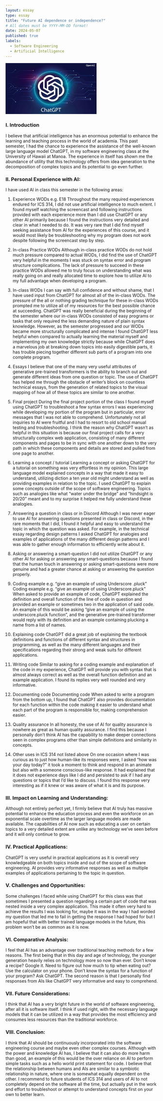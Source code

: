 ```yaml
---
layout: essay
type: essay
title: "Future AI dependence or independence?"
# All dates must be YYYY-MM-DD format!
date: 2024-05-07
published: true
labels:
  - Software Engineering
  - Artificial Intelligence
---
```


<img src="../img/ChatGPT.jpg" width="300"> 

### I. Introduction
I believe that artificial intelligence has an enormous potential to enhance the learning and teaching process in the world of academia. This past semester, I had the chance to experience the assistance of the well-known large language model ChatGPT, in my software engineering class at the University of Hawaii at Manoa. The experience in itself has shown me the abundance of utility that this technology offers from idea generation to the decomposition of complex topics and its potential to go even further.

### II. Personal Experience with AI:
I have used AI in class this semester in the following areas:

  1. Experience WODs e.g. E18
Throughout the many required experiences endured for ICS 314, I did not use artificial intelligence to much extent. I found myself watching the screencast and following instructions provided with each experience more than I did use ChatGPT or any other AI primarily because I found the instructions very detailed and clear in what I needed to do. It was very rare that I did find myself seeking assistance from AI for the experiences of this course, and it would most likely be troubleshooting why my program does not work despite following the screencast step by step.

  3. In-class Practice WODs
Although in-class practice WODs do not hold much pressure compared to actual WODs, I did find the use of ChatGPT very helpful in the moments I was stuck on syntax error and program structure complications. The lack of pressure to succeed in these practice WODs allowed me to truly focus on understanding what was really going on and really allocated time to explore how to utilize AI to my full advantage when developing a program.

  5. In-class WODs
I can say with full confidence and without shame, that I have used input from ChatGPT for almost all of the in-class WODs. The pressure of the all or nothing grading technique for these in-class WODs prompted me to utilize all of my resources for the best possible chance at succeeding. ChatGPT was really beneficial during the beginning of the semester where our in-class WODs consisted of easy programs or tasks that only required the less demanding nature of plain syntax knowledge. However, as the semester progressed and our WODs became more structurally complicated and intense I found ChatGPT less helpful when compared to actually learning the material myself and implementing my own knowledge strictly because while ChatGPT does a marvelous job at breaking down topics into easily digestible parts, it has trouble piecing together different sub parts of a program into one complete program.

  7. Essays
I believe that one of the many very useful attributes of generative pre-trained transformers is the ability to branch out and generate different ideas from one question or topic. The use of ChatGPT has helped me through the obstacle of writer’s block on countless technical essays, from the generation of related topics to the visual mapping of how all of these topics are similar to one another.

  9. Final project
During the final project portion of the class I found myself using ChatGPT to troubleshoot a few syntax errors I was experiencing while developing my portion of the program but in particular, error messages that I was not able to comprehend. Unfortunately not all inquiries to AI were fruitful and I had to resort to old school manual testing and troubleshooting. I think the reason why ChatGPT wasn’t as helpful in this situation is because our final project calls for a very structurally complex web application, consisting of many different components and pages to be in sync with one another down to the very path in which these components and details are stored and pulled from one page to another.

  11. Learning a concept / tutorial
Learning a concept or asking ChatGPT for a tutorial on something was very effortless in my opinion. This large language model explained concepts in a way that made it easy to understand, utilizing diction a ten year old might understand as well as providing examples in relation to the topic. I used ChatGPT to explain some concepts outside of the scope of software engineering. Topics such as analogies like what “water under the bridge” and “hindsight is 20/20” meant and to my surprise it helped me fully understand these analogies.

  13. Answering a question in class or in Discord
Although I was never eager to use AI for answering questions presented in class or Discord, in the rare moments that I did, I found it helpful and easy to understand the topic in which the question was asked. For example, in the technical essay regarding design patterns I asked ChatGPT for analogies and examples of applications of the many different design patterns and I was able to gather enough information to efficiently write about it.

  15. Asking or answering a smart-question
I did not utilize ChatGPT or any other AI for asking or answering any smart-questions because I found that the human touch in answering or asking smart-questions were more genuine and had a greater chance at asking or answering the question properly.

  16. Coding example e.g. “give an example of using Underscore .pluck”
Coding example e.g. “give an example of using Underscore.pluck”
When asked to provide an example of code, ChatGPT explained the definition and overall function of the line of code in question and provided an example or sometimes two in the application of said code. An example of this would be asking “give an example of using the underscore.pluck function”, and the generative pre-trained transformer would reply with its definition and an example containing plucking a name from a list of names.

  17. Explaining code
ChatGPT did a great job of explaining the textbook definitions and functions of different syntax and structures in programming, as well as the many different languages and their specifications regarding their strong and weak suits for different applications.

  19. Writing code
Similar to asking for a coding example and explanation of the code in my experience, ChatGPT will provide you with syntax that is almost always correct as well as the overall function definition and an example application. I found its replies very well rounded and very informative.

  21. Documenting code
Documenting code
When asked to write a program from the bottom up, I found that ChatGPT also provides documentation for each function within the code making it easier to understand what each part of the program is responsible for, making comprehension easier.

  22. Quality assurance 
In all honesty, the use of AI for quality assurance is nowhere as great as human quality assurance. I find this because I personally don’t think AI has the capability to make deeper connections seen in complex programs other than simple definitions and similarity in concepts.

  24. Other uses in ICS 314 not listed above
On one occasion where I was curious as to just how human-like its responses were, I asked “how was your day today?” it took a moment to think and respond in an animate but also with a someone conscious-like response. It had explained that it does not experience days like I did and persisted to ask if I had any questions or topics that I’d like to discuss. I found this response very interesting as if it knew or was aware of what it is and its purpose.

### III. Impact on Learning and Understanding:
Although not entirely perfect yet, I firmly believe that AI truly has massive potential to enhance the education process and even the workforce on an exponential scale overtime as the larger language models are made available. The capabilities of AI now such as educating a user on certain topics to a very detailed extent are unlike any technology we’ve seen before and it will only continue to grow.

### IV. Practical Applications:
ChatGPT is very useful in practical applications as it is overall very knowledgeable on both topics inside and out of the scope of software engineering. AI provides very informative responses as well as multiple examples of applications pertaining to the topic in question.

### V. Challenges and Opportunities:
Some challenges I faced while using ChatGPT for this class was that sometimes I presented a question regarding a certain part of code that was nested inside a very complex application. This made it often very hard to achieve the results I was looking for, maybe it was in the way I had worded my question that led me to fail in getting the response I had hoped for but I am hopeful that with better trained language models in the future, this problem won’t be as common as it is now.

### VI. Comparative Analysis:
I feel that AI has an advantage over traditional teaching methods for a few reasons. The first being that in this day and age of technology, the younger generation heavily relies on technology more so now than ever. Don’t know a recipe? Google it. Need to figure out how much to tip when eating out? Use the calculator on your phone. Don’t know the syntax for a function of your program? Ask ChatGPT. The second reason is that I personally find responses from AIs like ChatGPT very informative and easy to comprehend.

### VII. Future Considerations:
I think that AI has a very bright future in the world of software engineering, after all it is software itself. I think if used right, with the necessary language models that it can be utilized in a way that provides the most efficiency and consumes less resources than the traditional workforce.

### VIII. Conclusion:
I think that AI should be continuously incorporated into the software engineering course and maybe even other complex courses. Although with the power and knowledge AI has, I believe that it can also do more harm than good, an example of this would be the over reliance on AI to perform simple tasks such as a hello world print statement for code. I believe that the relationship between humans and AIs are similar to a symbiotic relationship in nature, where one is somewhat equally dependent on the other. I recommend to future students of ICS 314 and users of AI to not completely depend on the software all the time, but actually put in the work and effort to troubleshoot or attempt to understand concepts first on your own to better learn.
